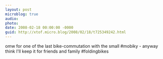 ```yaml
---
layout: post
microblog: true
audio: 
photo: 
date: 2008-02-18 00:00:00 -0000
guid: http://xtof.micro.blog/2008/02/18/t725349242.html
---
```

omw for one of the last bike-commutation with the small #mobiky - anyway think I'll keep it for friends and family #foldingbikes
